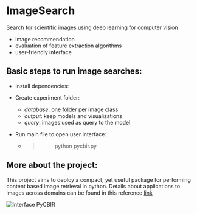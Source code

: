 # ImageSearch
Search for scientific images using deep learning for computer vision
- image recommendation
- evaluation of feature extraction algorithms
- user-friendly interface

## Basic steps to run image searches:

- Install dependencies:

- Create experiment folder:
  - *database*: one folder per image class
  - *output*: keep models and visualizations
  - *query*: images used as query to the model
  
- Run main file to open user interface:
  - >> python pycbir.py  

## More about the project:
This project aims to deploy a compact, yet useful package for performing content based image retrieval in python. Details about applications to images across domains can be found in this reference [link](https://www.researchgate.net/publication/325554753_Reverse_image_search_for_scientific_data_within_and_beyond_the_visible_spectrum/figures?lo=1)

![Interface PyCBIR](https://www.researchgate.net/profile/Daniela_Ushizima/publication/325554753/figure/fig5/AS:645121762680833@1530820422808/pyCBIR-interface-retrieval-options-left-with-feature-extraction-searching-method.ppm)
